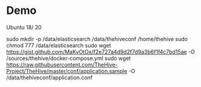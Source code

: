 # Demo
Ubuntu 18/ 20

sudo mkdir -p /data/elasticsearch /data/thehiveconf /home/thehive
sudo chmod 777 /data/elasticsearch
sudo wget https://gist.github.com/MaKyOtOx/f2e727a4d9d2f7d9a3b6f1f4c7bd15ae -O /sources/thehive/docker-compose.yml
sudo wget https://raw.githubusercontent.com/TheHive-Project/TheHive/master/conf/application.sample -O /data/thehiveconf/application.conf
